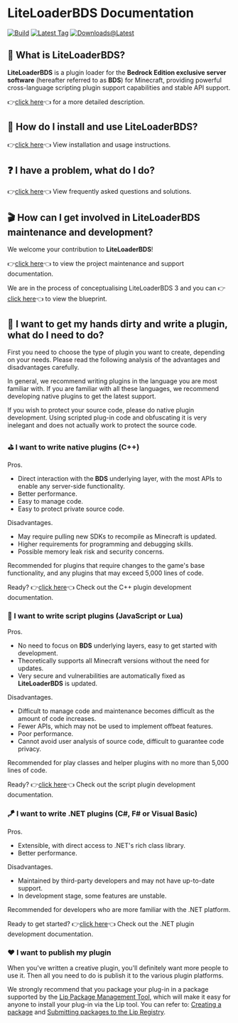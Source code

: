 # LiteLoaderBDS Documentation

[![Build](https://img.shields.io/github/actions/workflow/status/LiteLDev/LiteLoaderBDS/cmake_repo.yml?style=for-the-badge)](https://github.com/LiteLDev/LiteLoader/actions)
[![Latest Tag](https://img.shields.io/github/v/tag/LiteLDev/LiteLoaderBDS?label=LATEST%20TAG&style=for-the-badge)](https://github.com/LiteLDev/LiteLoaderBDS/releases/latest)
[![Downloads@Latest](https://img.shields.io/github/downloads/LiteLDev/LiteLoaderbds/latest/total?style=for-the-badge)](https://github.com/LiteLDev/LiteLoaderBDS/releases/latest)

## 🎨 What is LiteLoaderBDS?

**LiteLoaderBDS** is a plugin loader for the **Bedrock Edition exclusive server software** (hereafter referred to as **BDS**) for Minecraft, providing powerful cross-language scripting plugin support capabilities and stable API support.

👉[click here](https://github.com/LiteLDev/LiteLoaderBDS/blob/main/README.md)👈 for a more detailed description.

## 🔨 How do I install and use LiteLoaderBDS?

👉[click here](Usage)👈 View installation and usage instructions.

## ❓ I have a problem, what do I do?

👉[click here](FAQ)👈 View frequently asked questions and solutions.

## 🎬 How can I get involved in LiteLoaderBDS maintenance and development?

We welcome your contribution to **LiteLoaderBDS**!

👉[click here]()👈 to view the project maintenance and support documentation.

We are in the process of conceptualising LiteLoaderBDS 3 and you can 👉[click here]()👈 to view the blueprint.

## 🛴 I want to get my hands dirty and write a plugin, what do I need to do?

First you need to choose the type of plugin you want to create, depending on your needs. Please read the following analysis of the advantages and disadvantages carefully.

In general, we recommend writing plugins in the language you are most familiar with. If you are familiar with all these languages, we recommend developing native plugins to get the latest support.

If you wish to protect your source code, please do native plugin development. Using scripted plug-in code and obfuscating it is very inelegant and does not actually work to protect the source code.

### ⛳ I want to write native plugins (C++)

Pros.
* Direct interaction with the **BDS** underlying layer, with the most APIs to enable any server-side functionality.
* Better performance.
* Easy to manage code.
* Easy to protect private source code.

Disadvantages.
* May require pulling new SDKs to recompile as Minecraft is updated.
* Higher requirements for programming and debugging skills.
* Possible memory leak risk and security concerns.

Recommended for plugins that require changes to the game's base functionality, and any plugins that may exceed 5,000 lines of code.

Ready? 👉[click here](https://cpp.docs.litebds.com/)👈 Check out the C++ plugin development documentation.

### 🎯 I want to write script plugins (JavaScript or Lua)

Pros.
* No need to focus on **BDS** underlying layers, easy to get started with development.
* Theoretically supports all Minecraft versions without the need for updates.
* Very secure and vulnerabilities are automatically fixed as **LiteLoaderBDS** is updated.

Disadvantages.
* Difficult to manage code and maintenance becomes difficult as the amount of code increases.
* Fewer APIs, which may not be used to implement offbeat features.
* Poor performance.
* Cannot avoid user analysis of source code, difficult to guarantee code privacy.

Recommended for play classes and helper plugins with no more than 5,000 lines of code.

Ready? 👉[click here](LLSEPluginDevelopment/README)👈 Check out the script plugin development documentation.

### 🪁 I want to write .NET plugins (C#, F# or Visual Basic)

Pros.
* Extensible, with direct access to .NET's rich class library.
* Better performance.

Disadvantages.
* Maintained by third-party developers and may not have up-to-date support.
* In development stage, some features are unstable.

Recommended for developers who are more familiar with the .NET platform.

Ready to get started? 👉[click here]()👈 Check out the .NET plugin development documentation.

### ❤️ I want to publish my plugin

When you've written a creative plugin, you'll definitely want more people to use it. Then all you need to do is publish it to the various plugin platforms.

We strongly recommend that you package your plug-in in a package supported by the [Lip Package Management Tool](https://docs.lippkg.com), which will make it easy for anyone to install your plug-in via the Lip tool. You can refer to: [Creating a package](https://docs.lippkg.com/en/#/tutorials/create_a_lip_tooth) and [Submitting packages to the Lip Registry](https://docs.lippkg.com/en/#/tutorials/submit_your_tooth_to_lip_registry).
